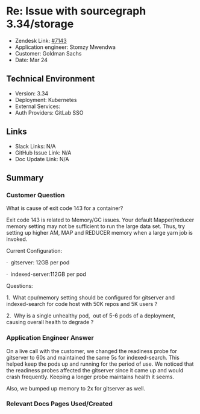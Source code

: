 # Re: Issue with sourcegraph 3.34/storage <!-- Ticket Title  Hint: include keywords to make it searchable -->

- Zendesk Link: [#7143](https://sourcegraph.zendesk.com/agent/tickets/7143)
- Application engineer: Stomzy Mwendwa
- Customer: Goldman Sachs <!-- Redact if this contains personally identifying information -->
- Date: Mar 24

<!-- Data populated from integration, speak to Ben Gordon or Michael Bali if not working -->
<!-- During Internal team trial, fill missing data manually (we are waiting for all data to sync) -->

## Technical Environment
- Version: ​3.34
- Deployment: Kubernetes
- External Services: 
- Auth Providers: GitLab SSO


## Links
<!-- Data for application engineer manual entry -->
- Slack Links: N/A
- GitHub Issue Link: N/A
- Doc Update Link: N/A

## Summary
### Customer Question
What is cause of exit code 143 for a container?

Exit code 143 is related to Memory/GC issues. Your default Mapper/reducer memory setting may not be sufficient to run the large data set. Thus, try setting up higher AM, MAP and REDUCER memory when a large yarn job is invoked.

Current Configuration:

·         gitserver: 12GB per pod

·         indexed-server:112GB per pod



Questions:


1.       What cpu/memory setting should be configured for gitserver and indexed-search for code host with 50K repos and 5K users ?

2.       Why is a single unhealthy pod,  out of 5-6 pods of a deployment, causing overall health to degrade ?
### Application Engineer Answer
On a live call with the customer, we changed the readiness probe for gitserver to 60s and maintained the same 5s for indexed-search. This helped keep the pods up and running for the period of use. 
We noticed that the readiness probes affected the gitserver since it came up and would crash frequently. Keeping a longer probe maintains health it seems.

Also, we bumped up memory to 2x for gitserver as well.
### Relevant Docs Pages Used/Created
